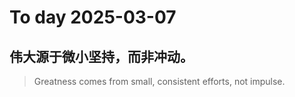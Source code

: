 
# To day 2025-03-07


## 伟大源于微小坚持，而非冲动。
> Greatness comes from small, consistent efforts, not impulse.

    